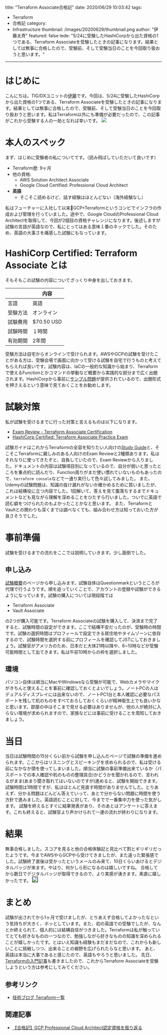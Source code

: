title: "Terraform Associate合格記"
date: 2020/06/29 10:03:42
tags:
  - Terraform
  - 合格記
category:
  - Infrastructure
thumbnail: /images/20200629/thumbnail.png
author: "伊藤太斉"
featured: false
lede: "5/24に受験したHashiCorpから出た資格の1つである、Terraform Associateを受験したときの記事になります。結果としては無事に合格したので、受験前、そして受験当日のことを今回取り扱おうと思います。"
---

# はじめに
こんにちは。TIG/DXユニットの[伊藤](https://twitter.com/kaedemalu)です。今回は、5/24に受験したHashiCorpから出た資格の1つである、Terraform Associateを受験したときの記事になります。結果としては無事に合格したので、受験前、そして受験当日のことを今回取り扱おうと思います。私はTerraform以外にも準備が必要だったので、この記事がこれから受験する人の一助となれば幸いです。
<img src="/images/20200629/1.png" class="img-small-size">

# 本人のスペック
まず、はじめに受験者の私についてです。（読み飛ばしていただいて良いです）

- Terraform歴: 9ヶ月
- 他の資格: 
    - AWS Solution Architect Associate
    - Google Cloud Certified: Professional Cloud Architect
- **英語**
    - そこそこ読めるけど、話す経験はほとんどない（海外経験なし）

私はフューチャーに入社して以来GCP+Terraformというコンビでインフラの作成および管理を行っていました。途中で、Google CloudのProfessional Cloud Architectを取得して、今回が2個目の資格チャレンジになります。後述しますが試験の言語が英語なので、私にとってはある意味１番のネックでした。そのため、英語の大事さを痛感した試験にもなっています。

# HashiCorp Certified: Terraform Associate とは
そもそもこの試験の内容についてざっくり中身を出しておきます。

|     | 内容 |
| ------ | ------|
| 言語 | 英語 |
| 受験方法 | オンライン |
| 試験費用 | $70.50 USD |
| 試験時間 | １時間 |
| 有効期間 | 2年間 |

受験方法は自宅からオンラインで受けられます。AWSやGCPの試験を受けたことがある方は、受験会場で画面に向かって受ける試験を自宅で行うものと考えてもらえれば良いです。試験内容は、IaCの一般的な知識から始まり、Terraformで使えるFunctionとかコマンドの挙動など概要から実践的な部分まで広く出題されます。HashiCorpから事前に[サンプル問題](https://learn.hashicorp.com/terraform/certification/terraform-associate-sample-questions)が提供されているので、出題形式を押さえるという意味で見ておくことをお勧めします。

# 試験対策
私が試験を受けるまでに行った対策と言えるものは以下になります。

- [Exam Review - Terraform Associate Certification](https://learn.hashicorp.com/terraform/certification/terraform-associate-review)
- [HashiCorp Certified: Terraform Associate Practice Exam](https://www.udemy.com/course/terraform-associate-practice-exam/)

試験ガイドはこれからTerraformの全容を知りたい人向けの[Study Guide](https://learn.hashicorp.com/terraform/certification/terraform-associate-study-guide)と、そこそこTerraformに親しみのある人向けのExam Reviewと2種類あります。私はそれなりに使ってきたぞと、自負していたので、Exam Reviewから入りました。ドキュメントの内容は試験項目別になっているので、自分が弱いと思ったところを重点的に読んだり、Function周りがまだ使い慣れていないものもあったので、`terraform console`などで一通り実行して色々試してみました。
また、Udemyの試験問題は、知識の抜け漏れがないか確かめるために買いましたが、これは結構役に立つ内容でした。1回解いて、答えを見て腹落ちするまでドキュメントなども見ながら理解を深めることをひたすら行いました。ついでに英語で読む癖をつけられたのもよかったことかなと思います。
また、TerraformとVaultとの関わりも深くまでは調べなくても、組み合わせ方は知っておいた方が良さそうでした。

# 事前準備
試験を受けるまでの流れをここでは説明していきます。少し面倒でした。

## 申し込み
[試験概要](https://www.hashicorp.com/certification/terraform-associate/)のページから申し込みます。試験自体はQuestionmarkというところが代理で行うようです。順を追っていくことで、アカウントの登録や試験ができるようになっています。試験の購入については現段階では

- Terraform Associate
- Vault Associate

の2つが購入可能です。Terraform Associateの試験を購入して、決済まで完了すると、試験時間の設定ができます。ここで結構不安だったのが、受験時の時間です。試験の選択時間はプロフィールで設定できる居住地やタイムゾーンに依存するので、試験時間を選択する前にプロフィールを確認してJSTにしておきましょう。試験官がアメリカのため、日本だと大体21時以降や、6~10時などが受験可能時間として出てきます。私は午前10時からの枠を選択しました。

## 環境
パソコン自体は順当にMacやWindowsなら受験が可能で、Webカメラやマイクがきちんと使えることを事前に確認しておくとよいでしょう。ノートPCの人はデュアルディスプレイには出来ないので、ノートPC1台と本人確認に必要なパスポートを残して机のものをすべておろしておくくらいが精神衛生上でも良いかなと思います。部屋の中はそこまで見せる必要はありませんが、他の人が絶対に入らない環境が求められますので、家族などには事前に受けることを周知しておきましょう。

# 当日
当日は試験時間の15分くらい前から試験を申し込んだページで試験の準備を進められます。ここからはリスニングとスピーキングを求められるので、私は受ける前になかなか頭を使ってしまいました。順当に試験の事前準備出来ているか（パスポートでの本人確認や机のものの整理具合)かどうかを聞かれるので、言われるがまま(あまり聞き取れてはいないのですが)進めると、試験を開始できます。
試験時間は1時間ですが、私はほとんど見直す時間がありませんでした。とりあえず、分かる問題はどんどん答えていって、あとで分からない問題に時間を使う方針で進みました。英語読むことに対して、今までで一番集中力を使った気がします。
試験を終えるとすぐに結果発表があり、そのあとはアンケートに答えます。これも終えると、試験官より声かけられて一連の流れが終わりになります。

# 結果
無事合格しました。スコアを見ると他の合格体験記と見比べて割とギリギリだったようです。今までAWSやらGCPやら受けてきましたが、また違った緊張感でした。試験終了直後は受かったというメールのみ来て、10日くらいあけるとデジタルバッジが来ます。やはり、何かしら形になるのは嬉しいですね。
合格してから数日でデジタルバッジが取得できるので、より実感が湧きます。素直に嬉しかったです。
<img src="/images/20200629/photo_20200629_01.png" class="img-middle-size" style="border:solid 1px #000000">

# まとめ
試験が出されてから1ヶ月で受けましたが、とりあえず合格してよかったなという気持ちが大きく、ホッとしています。また、初の英語での受験でしたが、なんとか終えられて、個人的には結構自信がつきました。Terraformは私が触っていてとても好きなものの一つなので、勉強しながら好きなものの知識を深められることが嬉しかったです。とはいえ知識も経験もまだまだなので、これからも新しいことに挑戦しつつ、出来ることの裾野を広げられたらなと思います。
あと、英語は本当に大事であると感じたので、英語もやろうと思いました。
先日、[Terraformの入門記事](/articles/20200624/)も書きましたので、これからTerraform Associateを受験しようという方は参考にしてみてください。

## 参考リンク
- [技術ブログ Terraform一覧](/tags/Terraform/)


## 関連記事

* [【合格記】GCP Professional Cloud Architect認定資格を振り返る](/articles/20190530/)

